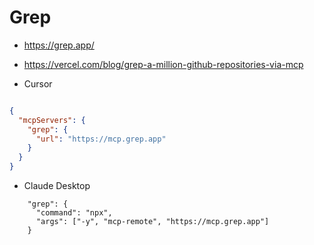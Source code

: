 # Grep

- https://grep.app/

- https://vercel.com/blog/grep-a-million-github-repositories-via-mcp

- Cursor
```json

{
  "mcpServers": {
    "grep": {
      "url": "https://mcp.grep.app"
    }
  }
}
```

- Claude Desktop
```josn
    "grep": {
      "command": "npx",
      "args": ["-y", "mcp-remote", "https://mcp.grep.app"]
    } 
```